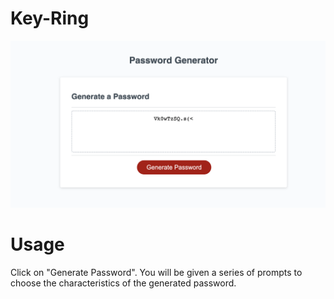 # Key-Ring
[![View Application](/Screenshot.png 'Generate Password')](https://lilaje.github.io/Key-Ring)

# Usage 
Click on "Generate Password". You will be given a series of prompts to choose the characteristics of the generated password. 